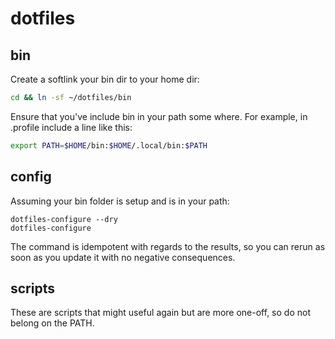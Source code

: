 # dotfiles

## bin

Create a softlink your bin dir to your home dir:

```bash
cd && ln -sf ~/dotfiles/bin
```

Ensure that you've include bin in your path some where. For example, in
.profile include a line like this:

```bash
export PATH=$HOME/bin:$HOME/.local/bin:$PATH
```

## config

Assuming your bin folder is setup and is in your path:

```
dotfiles-configure --dry
dotfiles-configure
```

The command is idempotent with regards to the results, so you can rerun as
soon as you update it with no negative consequences.

## scripts

These are scripts that might useful again but are more one-off, so do not
belong on the PATH.
